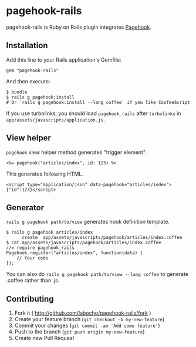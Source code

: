 pagehook-rails
====================

pagehook-rails is Ruby on Rails plugin integrates [Pagehook](https://github.com/labocho/pagehook).


Installation
--------------------

Add this line to your Rails application's Gemfile:

    gem "pagehook-rails"

And then execute:

    $ bundle
    $ rails g pagehook:install
    # Or `rails g pagehook:install --lang coffee` if you like CoofeeScript

If you use turbolinks, you should load `pagehook_rails` after `turbolinks` in `app/assets/javascripts/application.js`.


View helper
--------------------

`pagehook` view helper method generates "trigger element".

    <%= pagehook("articles/index", id: 123) %>

This generates following HTML.

    <script type="application/json" data-pagehook="articles/index">{"id":123}</script>


Generator
--------------------

`rails g pagehook path/to/view` generates hook definition template.

    $ rails g pagehook articles/index
          create  app/assets/javascripts/pagehook/articles/index.coffee
    $ cat app/assets/javascripts/pagehook/articles/index.coffee
    //= require pagehook_rails
    Pagehook.register("articles/index", function(data) {
        // Your code
    });


You can also do `rails g pagehook path/to/view --lang coffee` to generate .coffee rather than .js.


Contributing
--------------------

1. Fork it ( http://github.com/labocho/pagehook-rails/fork )
2. Create your feature branch (`git checkout -b my-new-feature`)
3. Commit your changes (`git commit -am 'Add some feature'`)
4. Push to the branch (`git push origin my-new-feature`)
5. Create new Pull Request

